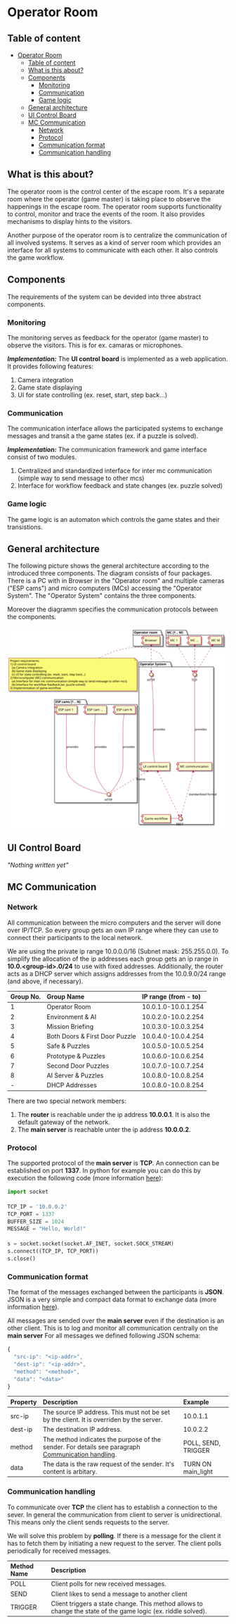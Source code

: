 # Operator Room

## Table of content
- [Operator Room](#operator-room)
  - [Table of content](#table-of-content)
  - [What is this about?](#what-is-this-about)
  - [Components](#components)
    - [Monitoring](#monitoring)
    - [Communication](#communication)
    - [Game logic](#game-logic)
  - [General architecture](#general-architecture)
  - [UI Control Board](#ui-control-board)
  - [MC Communication](#mc-communication)
    - [Network](#network)
    - [Protocol](#protocol)
    - [Communication format](#communication-format)
    - [Communication handling](#communication-handling)

## What is this about?
The operator room is the control center of the escape room. It's a separate room where the operator (game master) is taking place to observe the happenings in the escape room.
The operator room supports functionality to control, monitor and trace the events of the room. It also provides mechanisms to display hints to the visitors.

Another purpose of the operator room is to centralize the communication of all involved systems. It serves as a kind of server room which provides an interface for all systems to communicate with each other. It also controls the game workflow.   
## Components
The requirements of the system can be devided into three abstract components.

### Monitoring
The monitoring serves as feedback for the operator (game master) to observe the visitors. This is for ex. camaras or microphones.

***Implementation:*** The **UI control board** is implemented as a web application. It provides following features:

  1. Camera integration
  2. Game state displaying
  3. UI for state controlling (ex. reset, start, step back…)

### Communication
The communication interface allows the participated systems to exchange messages and transit a the game states (ex. if a puzzle is solved).

***Implementation:*** The communication framework and game interface consist of two modules.

  1. Centralized and standardized interface for inter mc communication (simple way to send message to other mcs)
  2. Interface for workflow feedback and state changes (ex. puzzle solved)
   
### Game logic
The game logic is an automaton which controls the game states and their transistions.

## General architecture
The following picture shows the general architecture according to the introduced three components. The diagram consists of four packages. There is a PC with in Browser in the "Operator room" and multiple cameras ("ESP cams") and micro computers (MCs) accessing the "Operator System". The "Operator System" contains the three components.

Moreover the diagramm specifies the communication protocols between the components.

![Design general system architecture](out/design/GeneralArchitecture.svg)

## UI Control Board
*"Nothing written yet"*

## MC Communication
### Network
All communication between the micro computers and the server will done over IP/TCP.
So every group gets an own IP range where they can use to connect their participants to the local network.

We are using the private ip range 10.0.0.0/16 (Subnet mask: 255.255.0.0).
To simplify the allocation of the ip addresses each group gets an ip range in **10.0.\<group-id\>.0/24** to use with fixed addresses. Additionally, the router acts as a DHCP server which assigns addresses from the 10.0.9.0/24 range (and above, if necessary).

| Group No. | Group Name                     | IP range (from - to) |
| :-------- | :----------------------------- | :------------------- |
| 1         | Operator Room                  | 10.0.1.0-10.0.1.254  |
| 2         | Environment & AI               | 10.0.2.0-10.0.2.254  |
| 3         | Mission Briefing               | 10.0.3.0-10.0.3.254  |
| 4         | Both Doors & First Door Puzzle | 10.0.4.0-10.0.4.254  |
| 5         | Safe & Puzzles                 | 10.0.5.0-10.0.5.254  |
| 6         | Prototype & Puzzles            | 10.0.6.0-10.0.6.254  |
| 7         | Second Door Puzzles            | 10.0.7.0-10.0.7.254  |
| 8         | AI Server & Puzzles            | 10.0.8.0-10.0.8.254  |
| -         | DHCP Addresses                 | 10.0.8.0-10.0.8.254  |

There are two special network members:

1. The **router** is reachable under the ip address **10.0.0.1**.
It is also the default gateway of the network.
2. The **main server** is reachable unter the ip address **10.0.0.2**.

### Protocol
The supported protocol of the **main server** is **TCP**.
An connection can be established on port **1337**.
In python for example you can do this by execution the following code (more information [here](https://wiki.python.org/moin/TcpCommunication)):

```python
import socket

TCP_IP = '10.0.0.2'
TCP_PORT = 1337
BUFFER_SIZE = 1024
MESSAGE = "Hello, World!"
 
s = socket.socket(socket.AF_INET, socket.SOCK_STREAM)
s.connect((TCP_IP, TCP_PORT))
s.close()
```

### Communication format
The format of the messages exchanged between the participants is **JSON**.
JSON is a very simple and compact data format to exchange data (more information [here](https://en.wikipedia.org/wiki/JSON)). 

All messages are sended over the **main server** even if the destination is an other client.
This is to log and monitor all communication centrally on the **main server** 
For all messages we defined following JSON schema: 

```javascript
{
  "src-ip": "<ip-addr>",
  "dest-ip": "<ip-addr>",
  "method": "<method>",
  "data": "<data>"
}
```

| Property | Description                                                                                                                | Example             |
| :------- | :------------------------------------------------------------------------------------------------------------------------- | :------------------ |
| src-ip   | The source IP address. This must not be set by the client. It is overriden by the server.                                  | 10.0.1.1            |
| dest-ip  | The destination IP address.                                                                                                | 10.0.2.2            |
| method   | The method indicates the purpose of the sender. For details see paragraph [Communication handling](#communication-format). | POLL, SEND, TRIGGER |
| data     | The data is the raw request of the sender. It's content is arbitary.                                                       | TURN ON main_light  |

### Communication handling
To communicate over **TCP** the client has to establish a connection to the sever.
In general the communication from client to server is unidirectional. This means only the client sends requests to the server.

We will solve this problem by **polling**. If there is a message for the client it has to fetch them by initiating a new request to the server.
The client polls periodically for received messages.

| Method Name | Description                                                                                                   |
| :---------- | :------------------------------------------------------------------------------------------------------------ |
| POLL        | Client polls for new received messages.                                                                       |
| SEND        | Client likes to send a message to another client                                                              |
| TRIGGER     | Client triggers a state change. This method allows to change the state of the game logic (ex. riddle solved). |
